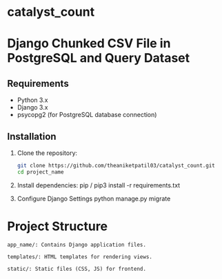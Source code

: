 # catalyst_count
# Django Chunked CSV File in PostgreSQL and Query Dataset


## Requirements
- Python 3.x
- Django 3.x
- psycopg2 (for PostgreSQL database connection)

## Installation
1. Clone the repository:
   ```bash
   git clone https://github.com/theaniketpatil03/catalyst_count.git
   cd project_name

2. Install dependencies:
    pip / pip3 install -r requirements.txt

3. Configure Django Settings 
    python manage.py migrate

# Project Structure 
    app_name/: Contains Django application files.

    templates/: HTML templates for rendering views.

    static/: Static files (CSS, JS) for frontend.



